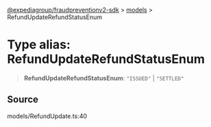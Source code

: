 [@expediagroup/fraudpreventionv2-sdk](../../index.md) > [models](../index.md) > RefundUpdateRefundStatusEnum

# Type alias: RefundUpdateRefundStatusEnum

> **RefundUpdateRefundStatusEnum**: `"ISSUED"` \| `"SETTLED"`

## Source

models/RefundUpdate.ts:40

